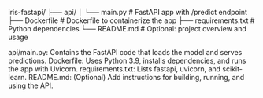 iris-fastapi/
├── api/
│   └── main.py              # FastAPI app with /predict endpoint
├── Dockerfile               # Dockerfile to containerize the app
├── requirements.txt         # Python dependencies
└── README.md                # Optional: project overview and usage


api/main.py: Contains the FastAPI code that loads the model and serves predictions.
Dockerfile: Uses Python 3.9, installs dependencies, and runs the app with Uvicorn.
requirements.txt: Lists fastapi, uvicorn, and scikit-learn.
README.md: (Optional) Add instructions for building, running, and using the API.
